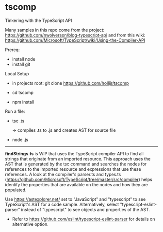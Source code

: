 # tscomp
Tinkering with the TypeScript API

Many samples in this repo come from the project: https://github.com/nwolverson/blog-typescript-api
and from this wiki: https://github.com/Microsoft/TypeScript/wiki/Using-the-Compiler-API

Prereq:
- install node
- install git

Local Setup
- in projects root:
    git clone https://github.com/hollijr/tscomp 
    
- cd tscomp
- npm install
    
Run a file:
- tsc <filename>.ts
    
    -> compiles .ts to .js and creates AST for source file
    
- node <filename>.js

---

__findStrings.ts__ is WIP that uses the TypeScript compiler API to find all strings that originate from an imported resource.
This approach uses the AST that is generated by the tsc command and searches the nodes for references to the imported resource and expressions that use these references.  A look at the compiler's parser.ts and types.ts (https://github.com/Microsoft/TypeScript/tree/master/src/compiler) helps identify the properties that are available on the nodes and how they are populated.

Use https://astexplorer.net/ set to "JavaScript" and "typescript" to see TypeScript's AST for a code sample.
Alternatively, select "typescript-eslint-parser" instead of "typescript" to see objects and properties of the AST.
- Refer to https://github.com/eslint/typescript-eslint-parser for details on alternative option.



